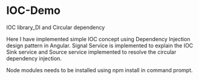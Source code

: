 # IOC-Demo
IOC library_DI and Circular dependency 

Here I have implemented simple IOC concept using Dependency Injection design pattern in Angular.
Signal Service is implemented to explain the IOC 
Sink service and Source service implemented to resolve the circular dependency injection.

Node modules needs to be installed using npm install in command prompt.
